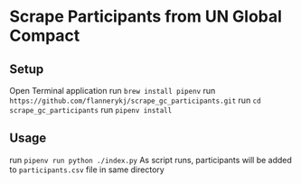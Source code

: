 # Scrape Participants from UN Global Compact

## Setup

Open Terminal application
run `brew install pipenv`
run `https://github.com/flannerykj/scrape_gc_participants.git`
run `cd scrape_gc_participants`
run `pipenv install`

## Usage
run `pipenv run python ./index.py`
As script runs, participants will be added to `participants.csv` file in same directory
